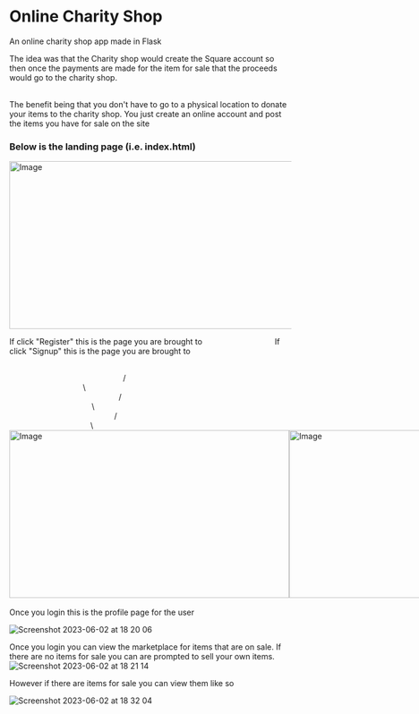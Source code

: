 # Online Charity Shop
An online charity shop app made in Flask

The idea was that the Charity shop would create the Square account so then once the payments are made for the item for sale that the proceeds would go to the charity shop.
</br>
</br>

The benefit being that you don't have to go to a physical location to donate your items to the charity shop. You just create an online account and post the items you have for sale on the site
</br>

### Below is the landing page (i.e. index.html)

<img src="https://github-production-user-asset-6210df.s3.amazonaws.com/23244853/242938039-1133fd74-3665-459c-8a57-32cfda90abda.png" alt="Image" width="600" height="300">

</br>

If click "Register" this is the page you are brought to   &emsp; &emsp; &emsp; &emsp; &emsp; &emsp; &emsp;      If click "Signup" this is the page you are brought to

</br>
&emsp; &emsp; &emsp; &emsp; &emsp; &emsp; &emsp; &emsp; &emsp; &emsp; &nbsp; &nbsp; &nbsp; / &emsp; &emsp; &emsp; &emsp; &emsp; &emsp; &emsp; &emsp; &emsp; &emsp; &emsp; &emsp; &emsp; &emsp; &emsp; &emsp; &emsp; &emsp; &emsp; &emsp; &emsp; &emsp; &nbsp; &nbsp; &nbsp; \ </br>
&emsp; &emsp; &emsp; &emsp; &emsp; &emsp; &emsp; &emsp; &emsp; &emsp;  &nbsp; &nbsp; / &emsp; &emsp; &emsp; &emsp; &emsp; &emsp; &emsp; &emsp; &emsp; &emsp; &emsp; &emsp; &emsp; &emsp; &emsp; &emsp; &emsp; &emsp; &emsp; &emsp; &emsp; &emsp; &nbsp; &nbsp; &nbsp; &nbsp; &nbsp; \ </br>
&emsp; &emsp; &emsp; &emsp; &emsp; &emsp; &emsp; &emsp; &emsp; &emsp; &nbsp; / &emsp; &emsp; &emsp; &emsp; &emsp; &emsp; &emsp; &emsp; &emsp; &emsp; &emsp; &emsp; &emsp; &emsp; &emsp; &emsp; &emsp; &emsp; &emsp; &emsp; &emsp; &emsp; &nbsp; &nbsp; &nbsp; &nbsp; &nbsp; &nbsp; &nbsp; \ </br>
                  
<div style="display:flex;">
<img src="https://github-production-user-asset-6210df.s3.amazonaws.com/23244853/242947324-b5594d6d-e9be-40cb-9fb2-fa387d8bf7af.png" alt="Image" width="500" height="300"> <img src="https://github-production-user-asset-6210df.s3.amazonaws.com/23244853/242947324-b5594d6d-e9be-40cb-9fb2-fa387d8bf7af.png" alt="Image" width="500" height="300">
</div>
</br>
Once you login this is the profile page for the user
</br>

![Screenshot 2023-06-02 at 18 20 06](https://github.com/hessio/OnlineMarketplace/assets/23244853/57734840-ab2b-455c-9d7c-0c6787302a2f)

Once you login you can view the marketplace for items that are on sale. If there are no items for sale you can are prompted to sell your own items.
![Screenshot 2023-06-02 at 18 21 14](https://github.com/hessio/OnlineMarketplace/assets/23244853/0925f949-860b-4e21-a6a0-22c66fd394a4)

However if there are items for sale you can view them like so

![Screenshot 2023-06-02 at 18 32 04](https://github.com/hessio/OnlineMarketplace/assets/23244853/1c53c9f0-e7c1-4bd2-88e9-a6294ec01553)
